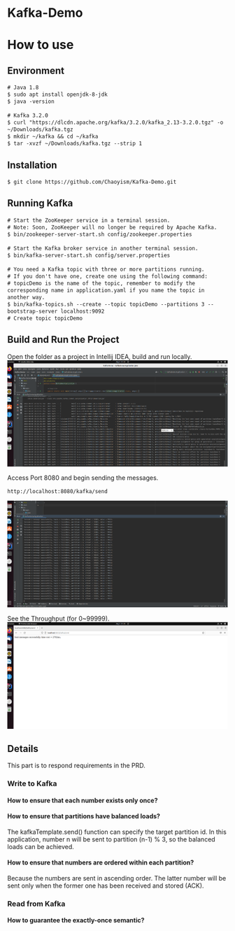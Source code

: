 # Kafka-Demo

# How to use

## Environment
```shell
# Java 1.8
$ sudo apt install openjdk-8-jdk
$ java -version

# Kafka 3.2.0
$ curl "https://dlcdn.apache.org/kafka/3.2.0/kafka_2.13-3.2.0.tgz" -o ~/Downloads/kafka.tgz
$ mkdir ~/kafka && cd ~/kafka
$ tar -xvzf ~/Downloads/kafka.tgz --strip 1 
```

## Installation
```shell
$ git clone https://github.com/Chaoyism/Kafka-Demo.git
```

## Running Kafka
```shell
# Start the ZooKeeper service in a terminal session.
# Note: Soon, ZooKeeper will no longer be required by Apache Kafka.
$ bin/zookeeper-server-start.sh config/zookeeper.properties

# Start the Kafka broker service in another terminal session.
$ bin/kafka-server-start.sh config/server.properties

# You need a Kafka topic with three or more partitions running.
# If you don't have one, create one using the following command:
# topicDemo is the name of the topic, remember to modify the corresponding name in application.yaml if you name the topic in another way.
$ bin/kafka-topics.sh --create --topic topicDemo --partitions 3 --bootstrap-server localhost:9092
# Create topic topicDemo
```

## Build and Run the Project
Open the folder as a project in Intellij IDEA, build and run locally.
![Run the Application Successfully](./pic/Run_the_Application_Successfully.png)

Access Port 8080 and begin sending the messages.
```shell
http://localhost:8080/kafka/send
```
![Send the Messages](./pic/Send_the_Messages.png)

See the Throughput (for 0~99999).
![See the Throughput](./pic/See_the_Throughput.png)

## Details
This part is to respond requirements in the PRD.
### Write to Kafka
#### How to ensure that each number exists only once?


#### How to ensure that partitions have balanced loads?
The kafkaTemplate.send() function can specify the target partition id. In this application, number n will be sent to partition (n-1) % 3, so the balanced loads can be achieved.

#### How to ensure that numbers are ordered within each partition?
Because the numbers are sent in ascending order. The latter number will be sent only when the former one has been received and stored (ACK).

### Read from Kafka
#### How to guarantee the exactly-once semantic?



